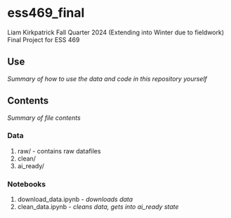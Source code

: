 # ess469_final
Liam Kirkpatrick
Fall Quarter 2024 (Extending into Winter due to fieldwork)
Final Project for ESS 469


## Use
*Summary of how to use the data and code in this repository yourself*

## Contents
*Summary of file contents*

### Data
1. raw/ - contains raw datafiles
2. clean/
3. ai_ready/
### Notebooks
1. download_data.ipynb - *downloads data*
2. clean_data.ipynb - *cleans data, gets into ai_ready state*
